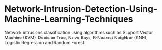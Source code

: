 # Network-Intrusion-Detection-Using-Machine-Learning-Techniques
Network intrusions classification using algorithms such as Support Vector Machine (SVM), Decision Tree, Naive Baye, K-Nearest Neighbor (KNN), Logistic Regression and Random Forest.

